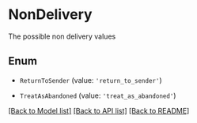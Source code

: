 # NonDelivery

The possible non delivery values

## Enum

* `ReturnToSender` (value: `'return_to_sender'`)

* `TreatAsAbandoned` (value: `'treat_as_abandoned'`)

[[Back to Model list]](../README.md#documentation-for-models) [[Back to API list]](../README.md#documentation-for-api-endpoints) [[Back to README]](../README.md)
